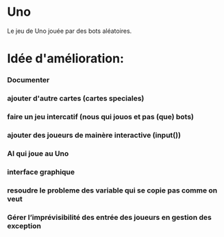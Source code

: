 # Uno
Le jeu de Uno jouée par des bots aléatoires.

# Idée d'amélioration:
### Documenter
### ajouter d'autre cartes (cartes speciales)
### faire un jeu intercatif (nous qui jouos et pas (que) bots)
### ajouter des joueurs de mainère interactive (input())
### AI qui joue au Uno 
### interface graphique
### resoudre le probleme des variable qui se copie pas comme on veut
### Gérer l’imprévisibilité des entrée des joueurs en gestion des exception 
